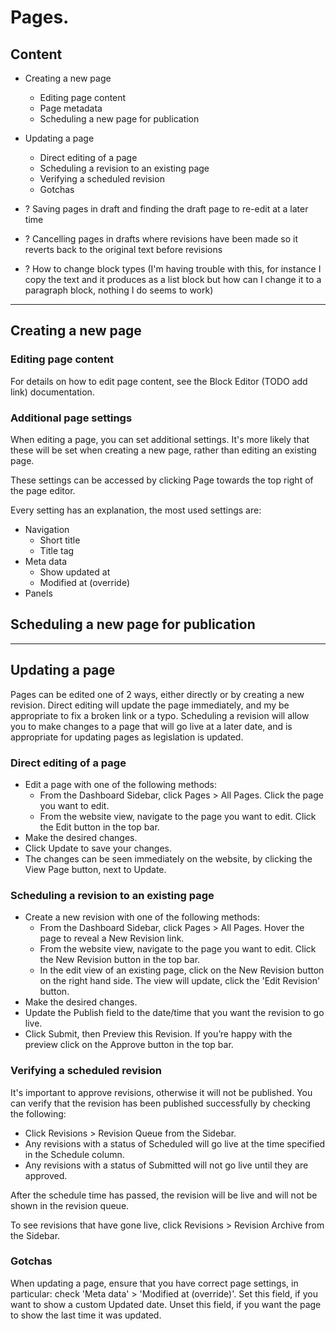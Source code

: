 # Pages.

## Content

- Creating a new page
  - Editing page content
  - Page metadata
  - Scheduling a new page for publication
- Updating a page
  - Direct editing of a page
  - Scheduling a revision to an existing page
  - Verifying a scheduled revision 
  - Gotchas

- ? Saving pages in draft and finding the draft page to re-edit at a later time
- ? Cancelling pages in drafts where revisions have been made so it reverts back to the original text before revisions
- ? How to change block types (I'm having trouble with this, for instance I copy the text and it produces as a list block but how can I change it to a paragraph block, nothing I do seems to work)

---

## Creating a new page

### Editing page content

For details on how to edit page content, see the Block Editor (TODO add link) documentation.

### Additional page settings

When editing a page, you can set additional settings. 
It's more likely that these will be set when creating a new page, rather than editing an existing page.

These settings can be accessed by clicking Page towards the top right of the page editor.

Every setting has an explanation, the most used settings are:

- Navigation
  - Short title
  - Title tag
- Meta data
  - Show updated at
  - Modified at (override)
- Panels



## Scheduling a new page for publication

---

## Updating a page

Pages can be edited one of 2 ways, either directly or by creating a new revision. 
Direct editing will update the page immediately, and my be appropriate to fix a broken link or a typo.
Scheduling a revision will allow you to make changes to a page that will go live at a later date, 
and is appropriate for updating pages as legislation is updated.

### Direct editing of a page

- Edit a page with one of the following methods:
  - From the Dashboard Sidebar, click Pages > All Pages. Click the page you want to edit.
  - From the website view, navigate to the page you want to edit. Click the Edit button in the top bar.
- Make the desired changes.
- Click Update to save your changes.
- The changes can be seen immediately on the website, by clicking the View Page button, next to Update.

### Scheduling a revision to an existing page

- Create a new revision with one of the following methods:
  - From the Dashboard Sidebar, click Pages > All Pages. Hover the page to reveal a New Revision link.
  - From the website view, navigate to the page you want to edit. Click the New Revision button in the top bar.
  - In the edit view of an existing page, click on the New Revision button on the right hand side. 
    The view will update, click the 'Edit Revision' button.
- Make the desired changes.
- Update the Publish field to the date/time that you want the revision to go live.
- Click Submit, then Preview this Revision. If you’re happy with the preview click on the Approve button in the top bar.

### Verifying a scheduled revision 

It's important to approve revisions, otherwise it will not be published. You can verify that the revision has been published successfully by checking the following:

- Click Revisions > Revision Queue from the Sidebar.
- Any revisions with a status of Scheduled will go live at the time specified in the Schedule column.
- Any revisions with a status of Submitted will not go live until they are approved.

After the schedule time has passed, the revision will be live and will not be shown in the revision queue.

To see revisions that have gone live, click Revisions > Revision Archive from the Sidebar.

### Gotchas

When updating a page, ensure that you have correct page settings, in particular: check 'Meta data' > 'Modified at (override)'.
Set this field, if you want to show a custom Updated date. Unset this field, if you want the page to show the last time it was updated.